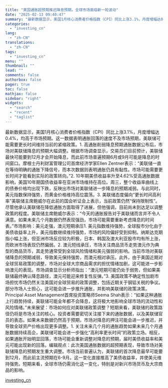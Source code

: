 ```yaml
---
title: "美国通胀超预期推迟降息预期，全球市场面临新一轮波动"
date: "2025-02-13 09:40:47"
summary: "最新数据显示，美国1月核心消费者价格指数（CPI）同比上涨3.1%，月度增幅达0.4%，均高于市场预..."
categories:
  - "investing_cn"
lang:
  - "zh-CN"
translations:
  - "zh-CN"
tags:
  - "investing_cn"
menu: ""
thumbnail: ""
lead: ""
comments: false
authorbox: false
pager: true
toc: false
mathjax: false
sidebar: "right"
widgets:
  - "search"
  - "recent"
  - "taglist"
---
```


最新数据显示，美国1月核心消费者价格指数（CPI）同比上涨3.1%，月度增幅达0.4%，均高于市场预期。这一数据表明通胀回落的速度不及市场预期，美联储可能需要更长时间维持当前的紧缩政策。1. 高通胀削弱降息预期通胀数据公布后，市场对美联储降息的预期大幅调整。根据市场调查显示，交易员们目前预计，美联储最快可能要到12月才会开始降息，而此前市场普遍预期6月或9月可能是降息的时间窗口。摩根士丹利财富管理公司首席经济学家Ellen Zentner表示：“美联储一直在等待明确的通胀下降信号，而本次数据则表明通胀仍具有黏性。市场可能需要更长时间才能看到实际的政策转向。”2. 10年期美债收益率升至4.62%受高通胀数据影响，美国10年期国债收益率在亚洲市场维持在高位。周三，整个收益率曲线上的债券价格均出现下跌，反映出市场对美联储进一步降息的预期减弱。与此同时，美元指数保持强势，而黄金价格维持高位震荡。3. 美联储态度偏向“更长时间高利率”美联储主席鲍威尔在此前的国会听证会上表示，当前政策仍然“保持限制性”。尽管他承认美联储在降低通胀方面取得了进展，但他强调，目前尚未到达足以调整政策的程度。美联储主席鲍威尔表示：“今天的通胀报告对于美联储而言并不令人满意。如果未来几个月数据仍然表现强劲，市场可能需要重新考虑降息的时间表。”市场影响：美元走强，澳元短期承压1. 美元指数维持强势，全球股市分化由于美债收益率上升，美元指数继续维持强势，市场的风险偏好受到抑制。纳斯达克期指小幅上涨，但亚洲市场反应较为积极，日本、韩国及澳大利亚股市均有所上涨，而欧洲市场表现仍然偏弱。2. 澳元短线承压，市场关注商品货币走势澳元作为典型的商品货币，其走势通常受到全球风险情绪和美元强弱的影响。当前市场对美联储降息的预期减弱，导致美元保持强势，而澳元相对承压。此外，由于美国近期对全球贸易政策的调整，市场对全球大宗商品需求的担忧情绪加剧，这可能进一步影响澳元的表现。市场调查显示分析师指出：“澳元短期可能仍处于弱势，但如果美联储最终确认降息路径，澳元可能迎来修复性反弹。”3. 美国政策不确定性加剧市场担忧市场仍然关注美国对全球贸易的政策调整，包括近期关于钢铝关税的争议。部分市场人士担心，这可能会进一步推升通胀，并影响美联储的政策决策。Principal Asset Management首席投资策略师Seema Shah表示：“如果这种通胀上行趋势持续，美联储可能全年都不会降息，这将极大地影响全球市场的流动性和风险情绪。”未来展望：市场如何应对美联储政策调整？短期来看，美联储的政策路径仍将是市场关注的核心。投资者需要密切关注接下来的通胀数据，以及美联储官员的表态。如果未来数据仍然高于预期，市场对降息的押注可能会进一步推迟，并导致全球资产价格出现更多调整。1. 关注未来几个月的通胀趋势如果未来几个月通胀数据持续高企，美联储可能会进一步强化“高利率更长时间”的政策立场。相反，如果通胀开始明显回落，市场可能会重新调整对降息的预期，届时美债收益率和美元可能出现新的回落。编辑观点：此次美国通胀数据的超预期表现，导致市场对美联储降息的预期发生重大调整。市场当前普遍认为，美联储的首次降息最早可能要到12月，而此前主流预期在6-9月。这一变化直接推高了美债收益率，并使美元维持强势。短期来看，全球市场仍需消化这一变化，特别是对新兴市场货币及大宗商品的影响。

[investing_cn](https://cn.investing.com/news/economy-news/article-2669247)
